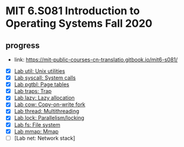# MIT 6.S081 Introduction to Operating Systems Fall 2020

## progress
- link: https://mit-public-courses-cn-translatio.gitbook.io/mit6-s081/
- [x] [Lab util: Unix utilities](https://github.com/Nagisa12321/mit6.828-2020/tree/util)
- [x] [Lab syscall: System calls](https://github.com/Nagisa12321/mit6.828-2020/tree/syscall)
- [X] [Lab pgtbl: Page tables](https://github.com/Nagisa12321/mit6.828-2020/tree/pgtbl)
- [X] [Lab traps: Trap](https://github.com/Nagisa12321/mit6.828-2020/tree/traps)
- [x] [Lab lazy: Lazy allocation](https://github.com/Nagisa12321/mit6.828-2020/tree/lazy)
- [x] [Lab cow: Copy-on-write fork](https://github.com/Nagisa12321/mit6.828-2020/tree/cow)
- [x] [Lab thread: Multithreading](https://github.com/Nagisa12321/mit6.828-2020/tree/thread)
- [x] [Lab lock: Parallelism/locking](https://github.com/Nagisa12321/mit6.828-2020/tree/lock)
- [x] [Lab fs: File system](https://github.com/Nagisa12321/mit6.828-2020/tree/fs)
- [x] [Lab mmap: Mmap](https://github.com/Nagisa12321/mit6.828-2020/tree/mmap)
- [ ] [Lab net: Network stack]
